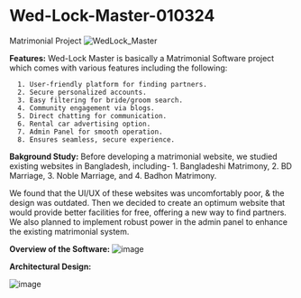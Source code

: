# Wed-Lock-Master-010324
Matrimonial Project
![WedLock_Master](https://github.com/Montasir-Rishad/Wed-Lock-Master-010324/assets/53003650/5aa9beae-82f0-4cf5-bff2-5248e3dce9db)

**Features:**
Wed-Lock Master is basically a Matrimonial Software project which comes with various features including the following:

      1. User-friendly platform for finding partners.
      2. Secure personalized accounts.
      3. Easy filtering for bride/groom search.
      4. Community engagement via blogs.
      5. Direct chatting for communication.
      6. Rental car advertising option.
      7. Admin Panel for smooth operation.
      8. Ensures seamless, secure experience.

**Bakground Study:**
Before developing a matrimonial website, we studied existing websites in Bangladesh, including-
      1. Bangladeshi Matrimony,
      2. BD Marriage,
      3. Noble Marriage, and
      4. Badhon Matrimony.

We found that the UI/UX of these websites was uncomfortably poor, & the design was outdated. Then we decided to create an optimum website that would provide better facilities for free, offering a new way to find partners. We also planned to implement robust power in the admin panel to enhance the existing matrimonial system.

**Overview of the Software:**
![image](https://github.com/Montasir-Rishad/Wed-Lock-Master-010324/assets/53003650/a15a2dda-4af9-42bd-8ce3-ae82edff7447)

**Architectural Design:**

![image](https://github.com/Montasir-Rishad/Wed-Lock-Master-010324/assets/53003650/88f5c97c-e38c-4f8d-9505-2bb7607f0cf2)






